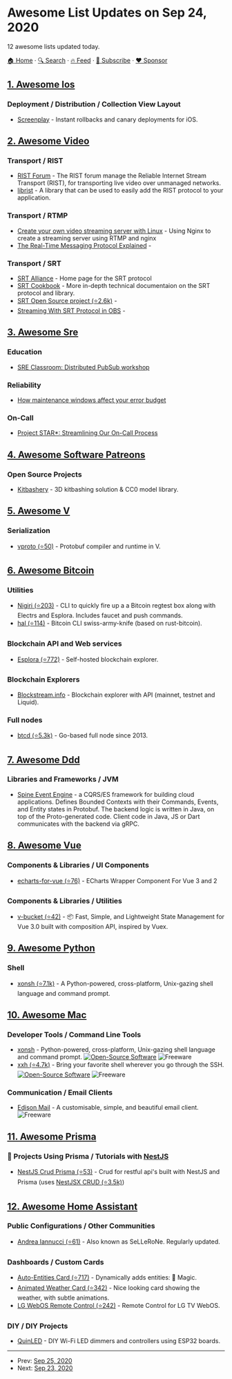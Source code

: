 # Awesome List Updates on Sep 24, 2020

12 awesome lists updated today.

[🏠 Home](/README.md) · [🔍 Search](https://www.trackawesomelist.com/search/) · [🔥 Feed](https://www.trackawesomelist.com/rss.xml) · [📮 Subscribe](https://trackawesomelist.us17.list-manage.com/subscribe?u=d2f0117aa829c83a63ec63c2f&id=36a103854c) · [❤️  Sponsor](https://github.com/sponsors/theowenyoung)



## [1. Awesome Ios](/content/vsouza/awesome-ios/README.md)

### Deployment / Distribution / Collection View Layout

*   [Screenplay](https://screenplay.dev) - Instant rollbacks and canary deployments for iOS.

## [2. Awesome Video](/content/krzemienski/awesome-video/README.md)

### Transport / RIST

*   [RIST Forum](https://www.rist.tv/)  - The RIST forum manage the Reliable Internet Stream Transport (RIST), for transporting live video over unmanaged networks.
*   [librist](https://code.videolan.org/rist/librist)  - A library that can be used to easily add the RIST protocol to your application.

### Transport / RTMP

*   [Create your own video streaming server with Linux](https://opensource.com/article/19/1/basic-live-video-streaming-server)  - Using Nginx to create a streaming server using RTMP and nginx
*   [The Real-Time Messaging Protocol Explained](https://www.wowza.com/blog/rtmp-streaming-real-time-messaging-protocol)  -

### Transport / SRT

*   [SRT Alliance](https://www.srtalliance.org/)  - Home page for the SRT protocol
*   [SRT Cookbook](https://srtlab.github.io/srt-cookbook/)  - More in-depth technical documentaion on the SRT protocol and library.
*   [SRT Open Source project (⭐2.6k)](https://github.com/Haivision/srt)  -
*   [Streaming With SRT Protocol in OBS](https://obsproject.com/wiki/Streaming-With-SRT-Protocol)  -

## [3. Awesome Sre](/content/dastergon/awesome-sre/README.md)

### Education

*   [SRE Classroom: Distributed PubSub workshop](https://landing.google.com/sre/resources/practicesandprocesses/sre-classroom/)

### Reliability

*   [How maintenance windows affect your error budget](https://cloud.google.com/blog/products/management-tools/sre-error-budgets-and-maintenance-windows)

### On-Call

*   [Project STAR\*: Streamlining Our On-Call Process](https://engineering.linkedin.com/blog/2018/01/project-star-streamlining-our-on-call-process)

## [4. Awesome Software Patreons](/content/uraimo/awesome-software-patreons/README.md)

### Open Source Projects

*   [Kitbashery](https://www.patreon.com/kitbashery) - 3D kitbashing solution & CC0 model library.

## [5. Awesome V](/content/vlang/awesome-v/README.md)

### Serialization

*   [vproto (⭐50)](https://github.com/emily33901/vproto) - Protobuf compiler and runtime in V.

## [6. Awesome Bitcoin](/content/igorbarinov/awesome-bitcoin/README.md)

### Utilities

*   [Nigiri (⭐203)](https://github.com/vulpemventures/nigiri/) - CLI to quickly fire up a a Bitcoin regtest box along with Electrs and Esplora. Includes faucet and push commands.
*   [hal (⭐114)](https://github.com/stevenroose/hal) - Bitcoin CLI swiss-army-knife (based on rust-bitcoin).

### Blockchain API and Web services

*   [Esplora (⭐772)](https://github.com/Blockstream/esplora) - Self-hosted blockchain explorer.

### Blockchain Explorers

*   [Blockstream.info](https://blockstream.info) - Blockchain explorer with API (mainnet, testnet and Liquid).

### Full nodes

*   [btcd (⭐5.3k)](https://github.com/btcsuite/btcd/) - Go-based full node since 2013.

## [7. Awesome Ddd](/content/heynickc/awesome-ddd/README.md)

### Libraries and Frameworks / JVM

*   [Spine Event Engine](https://spine.io/) - a CQRS/ES framework for building cloud applications. Defines Bounded Contexts with their Commands, Events, and Entity states in Protobuf. The backend logic is written in Java, on top of the Proto-generated code. Client code in Java, JS or Dart communicates with the backend via gRPC.

## [8. Awesome Vue](/content/vuejs/awesome-vue/README.md)

### Components & Libraries / UI Components

*   [echarts-for-vue (⭐76)](https://github.com/ambit-tsai/echarts-for-vue) - ECharts Wrapper Component For Vue 3 and 2

### Components & Libraries / Utilities

*   [v-bucket (⭐42)](https://github.com/mediv0/v-bucket) - 📦 Fast, Simple, and Lightweight State Management for Vue 3.0 built with composition API, inspired by Vuex.

## [9. Awesome Python](/content/vinta/awesome-python/README.md)

### Shell

*   [xonsh (⭐7.1k)](https://github.com/xonsh/xonsh/) - A Python-powered, cross-platform, Unix-gazing shell language and command prompt.

## [10. Awesome Mac](/content/jaywcjlove/awesome-mac/README.md)

### Developer Tools / Command Line Tools

*   [xonsh](https://xon.sh/contents.html) - Python-powered, cross-platform, Unix-gazing shell language and command prompt. [![Open-Source Software](https://jaywcjlove.github.io/sb/ico/min-oss.svg "Open Source Software")](https://sourceforge.net/projects/zsh/) ![Freeware](https://jaywcjlove.github.io/sb/ico/min-free.svg "Freeware")
*   [xxh (⭐4.7k)](https://github.com/xxh/xxh) - Bring your favorite shell wherever you go through the SSH. [![Open-Source Software](https://jaywcjlove.github.io/sb/ico/min-oss.svg "Open Source Software")](https://sourceforge.net/projects/zsh/) ![Freeware](https://jaywcjlove.github.io/sb/ico/min-free.svg "Freeware")

### Communication / Email Clients

*   [Edison Mail](https://mail.edison.tech/mac) - A customisable, simple, and beautiful email client. ![Freeware](https://jaywcjlove.github.io/sb/ico/min-free.svg "Freeware")

## [11. Awesome Prisma](/content/catalinmiron/awesome-prisma/README.md)

### :space_invader: Projects Using Prisma / Tutorials with [NestJS](https://nestjs.com/)

*   [NestJS Crud Prisma (⭐53)](https://github.com/silicon-hills/nestjs-crud-prisma) - Crud for restful api's built with NestJS and Prisma (uses [NestJSX CRUD (⭐3.5k)](https://github.com/nestjsx/crud))

## [12. Awesome Home Assistant](/content/frenck/awesome-home-assistant/README.md)

### Public Configurations / Other Communities

*   [Andrea Iannucci (⭐61)](https://github.com/SeLLeRoNe/HA-Config) - Also known as SeLLeRoNe. Regularly updated.

### Dashboards / Custom Cards

*   [Auto-Entities Card (⭐717)](https://github.com/thomasloven/lovelace-auto-entities) - Dynamically adds entities: 🔮 Magic.
*   [Animated Weather Card (⭐342)](https://github.com/bramkragten/weather-card) - Nice looking card showing the weather, with subtle animations.
*   [LG WebOS Remote Control (⭐242)](https://github.com/madmicio/LG-WebOS-Remote-Control) - Remote Control for LG TV WebOS.

### DIY / DIY Projects

*   [QuinLED](https://quinled.info/) - DIY Wi-Fi LED dimmers and controllers using ESP32 boards.

---

- Prev: [Sep 25, 2020](/content/2020/09/25/README.md)
- Next: [Sep 23, 2020](/content/2020/09/23/README.md)